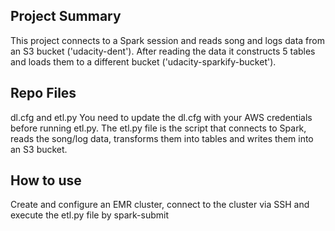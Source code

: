 ## Project Summary
This project connects to a Spark session and reads song and logs data from an S3 bucket ('udacity-dent'). After reading the data it constructs 5 tables and loads them to a different bucket ('udacity-sparkify-bucket').

## Repo Files
dl.cfg and etl.py
You need to update the dl.cfg with your AWS credentials before running etl.py.
The etl.py file is the script that connects to Spark, reads the song/log data, transforms them into tables and writes them into an S3 bucket.

## How to use
Create and configure an EMR cluster, connect to the cluster via SSH and execute the etl.py file by spark-submit